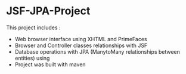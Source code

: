 # JSF-JPA-Project

This project includes :
  - Web browser interface using XHTML and PrimeFaces
  - Browser and Controller classes relationships with JSF
  - Database operations with JPA (ManytoMany relationships between entities) using 
  - Project was built with maven
